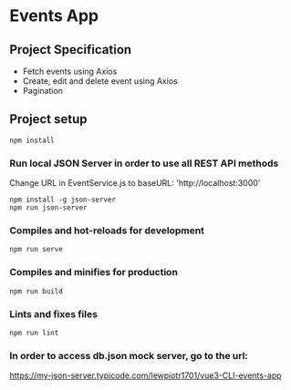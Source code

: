 # Events App

## Project Specification

- Fetch events using Axios
- Create, edit and delete event using Axios
- Pagination

## Project setup
```
npm install
```

### Run local JSON Server in order to use all REST API methods
Change URL in EventService.js to baseURL: 'http://localhost:3000'
```
npm install -g json-server
npm run json-server
```

### Compiles and hot-reloads for development
```
npm run serve
```

### Compiles and minifies for production
```
npm run build
```

### Lints and fixes files
```
npm run lint
```

### In order to access db.json mock server, go to the url:

https://my-json-server.typicode.com/lewpiotr1701/vue3-CLI-events-app
